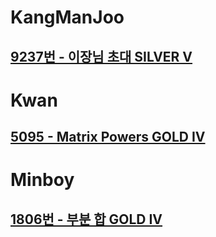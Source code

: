 # KangManJoo
## [9237번 - 이장님 초대 SILVER V](https://www.acmicpc.net/problem/9237)

# Kwan
## [5095 - Matrix Powers GOLD IV](https://www.acmicpc.net/problem/5095)

# Minboy
## [1806번 - 부분 합 GOLD IV](https://www.acmicpc.net/problem/1806)

